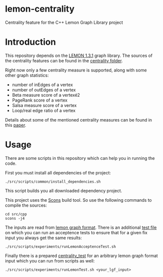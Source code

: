 lemon-centrality
================

Centrality feature for the C++ Lemon Graph Library project

# Introduction

This repository depends on the [LEMON 1.3.1](http://lemon.cs.elte.hu/trac/lemon) graph library.
The sources of the centrality features can be found in the [centrality folder](/src/cpp).

Right now only a few centrality measure is supported, along with some other graph statistics:

  * number of inEdges of a vertex
  * number of outEdges of a vertex
  * Beta measure score of a vertexé2
  * PageRank score of a vertex
  * Salsa measure score of a vertex
  * Loop/real edge ratio of a vertex

Details about some of the mentioned centrality measures can be found in this [paper](http://vigna.di.unimi.it/ftp/papers/AxiomsForCentrality.pdf).

# Usage

There are some scripts in this repository which can help you in running the code.

First you must install all dependencies of the project:
```batch
./src/scripts/common/install_dependencies.sh
```
This script builds you all downloaded dependency project.


This project uses the [Scons](http://www.scons.org/) build tool. So use the following commands to compile the sources:
```batch
cd src/cpp
scons -j4
```

The inputs are read from [lemon graph format](http://lemon.cs.elte.hu/pub/tutorial/a00018.html). 
There is an additional [test file](/resources/example/digraph.lgf) on which you can run an acceptence tests to ensure that for a given fix input you always get the same results:
```batch
./src/scripts/experiments/runLemonAcceptenceTest.sh
```

Finally there is a prepared [centrality_test](/src/cpp/main/centrality/centrality_test.cc) for an arbitrary lemon graph format input which you can run from scripts as well:
```batch
./src/scripts/experiments/runLemonTest.sh <your_lgf_input>
```

